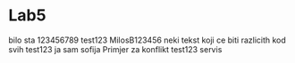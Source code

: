 # Lab5
bilo sta
123456789
test123
MilosB123456
neki tekst koji ce biti razlicith kod svih
test123
ja sam sofija
Primjer za konflikt
test123
servis